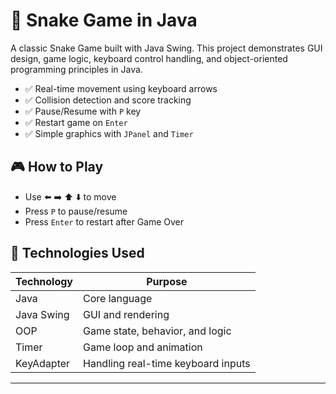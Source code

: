 # 🐍 Snake Game in Java

A classic Snake Game built with Java Swing. This project demonstrates GUI design, game logic, keyboard control handling, and object-oriented programming principles in Java.

- ✅ Real-time movement using keyboard arrows
- ✅ Collision detection and score tracking
- ✅ Pause/Resume with `P` key
- ✅ Restart game on `Enter`
- ✅ Simple graphics with `JPanel` and `Timer`

## 🎮 How to Play

- Use ⬅️ ➡️ ⬆️ ⬇️ to move
- Press `P` to pause/resume
- Press `Enter` to restart after Game Over


## 🧠 Technologies Used

| Technology | Purpose |
|------------|---------|
| Java       | Core language |
| Java Swing | GUI and rendering |
| OOP        | Game state, behavior, and logic |
| Timer      | Game loop and animation |
| KeyAdapter | Handling real-time keyboard inputs |

---

